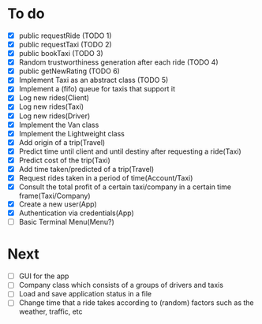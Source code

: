 # To do
- [x] public requestRide (TODO 1)
- [x] public requestTaxi (TODO 2)
- [x] public bookTaxi (TODO 3)
- [x] Random trustworthiness generation after each ride (TODO 4)
- [x] public getNewRating (TODO 6)
- [x] Implement Taxi as an abstract class (TODO 5)
- [x] Implement a (fifo) queue for taxis that support it
- [x] Log new rides(Client)
- [x] Log new rides(Taxi)
- [x] Log new rides(Driver)
- [x] Implement the Van class
- [x] Implement the Lightweight class
- [x] Add origin of a trip(Travel)
- [x] Predict time until client and until destiny after requesting a ride(Taxi)
- [x] Predict cost of the trip(Taxi)
- [x] Add time taken/predicted of a trip(Travel)
- [x] Request rides taken in a period of time(Account/Taxi)
- [x] Consult the total profit of a certain taxi/company in a certain time frame(Taxi/Company)
- [x] Create a new user(App)
- [x] Authentication via credentials(App)
- [ ] Basic Terminal Menu(Menu?)

# Next
- [ ] GUI for the app
- [ ] Company class which consists of a groups of drivers and taxis
- [ ] Load and save application status in a file
- [ ] Change time that a ride takes according to (random) factors such as the weather, traffic, etc
